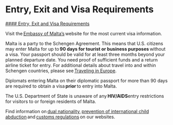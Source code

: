 # Entry, Exit and Visa Requirements

[#### Entry, Exit and Visa Requirements](javascript:void(0); "Entry, Exit and Visa Requirements")

Visit the [Embassy of Malta’s](https://missionsforeign.gov.mt/en/Embassies/me_united_states/Pages/ME_United_States.aspx) website for the most current visa information.

Malta is a party to the Schengen Agreement. This means that U.S. citizens may enter Malta for up to **90 days for tourist or business purposes** without a visa. Your passport should be valid for at least three months beyond your planned departure date. You need proof of sufficient funds and a return airline ticket for entry. For additional details about travel into and within Schengen countries, please see [Traveling in Europe](https://travel.state.gov/content/travel/en/international-travel/before-you-go/travelers-with-special-considerations/US_Travelers_in_Europes_Schengen_Area.html).

Diplomats entering Malta on their diplomatic passport for more than 90 days are required to obtain a visa **prior** to entry into Malta.

The U.S. Department of State is unaware of any **HIV/AIDS**entry restrictions for visitors to or foreign residents of Malta.

Find information on [dual nationality](https://travel.state.gov/content/travel/en/international-travel/before-you-go/travelers-with-special-considerations/Dual-Nationality-Travelers.html), [prevention of international child abduction](https://travel.state.gov/content/travel/en/International-Parental-Child-Abduction.html) and [customs regulations](https://travel.state.gov/content/travel/en/international-travel/before-you-go/customs-and-import.html) on our websites.